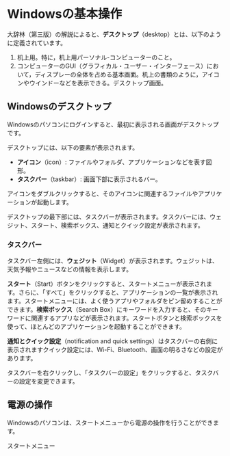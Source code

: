 # Windowsの基本操作

大辞林（第三版）の解説によると、**デスクトップ**（desktop）とは、以下のように定義されています。

1. 机上用。特に，机上用パーソナル-コンピューターのこと。
2. コンピューターのGUI（グラフィカル・ユーザー・インターフェース）において，ディスプレーの全体を占める基本画面。机上の書類のように，アイコンやウインドーなどを表示できる。デスクトップ画面。

## Windowsのデスクトップ

Windowsのパソコンにログインすると、最初に表示される画面がデスクトップです。

デスクトップには、以下の要素が表示されます。

- **アイコン**（icon）: ファイルやフォルダ、アプリケーションなどを表す図形。
- **タスクバー**（taskbar）: 画面下部に表示されるバー。

アイコンをダブルクリックすると、そのアイコンに関連するファイルやアプリケーションが起動します。

デスクトップの最下部には、タスクバーが表示されます。タスクバーには、ウェジット、スタート、検索ボックス、通知とクイック設定が表示されます。

### タスクバー

タスクバー左側には、**ウェジット**（Widget）が表示されます。ウェジットは、天気予報やニュースなどの情報を表示します。

**スタート**（Start）ボタンをクリックすると、スタートメニューが表示されます。さらに、「すべて」をクリックすると、アプリケーションの一覧が表示されます。スタートメニューには、よく使うアプリやフォルダをピン留めすることができます。**検索ボックス**（Search Box）にキーワードを入力すると、そのキーワードに関連するアプリなどが表示されます。スタートボタンと検索ボックスを使って、ほとんどのアプリケーションを起動することができます。

**通知とクイック設定**（notification and quick settings）はタスクバーの右側に表示されますクイック設定には、Wi-Fi、Bluetooth、画面の明るさなどの設定があります。

タスクバーを右クリックし、「タスクバーの設定」をクリックすると、タスクバーの設定を変更できます。

## 電源の操作

Windowsのパソコンは、スタートメニューから電源の操作を行うことができます。

スタートメニュー